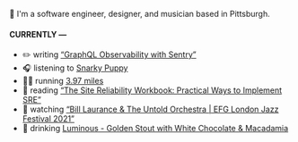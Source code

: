 👋 I'm a software engineer, designer, and musician based in Pittsburgh.

#### CURRENTLY —

* ✏️ writing [“GraphQL Observability with Sentry”](https://www.amoscato.com/journal/graphql-observability/)
* 🎧 listening to [Snarky Puppy](https://www.last.fm/music/Snarky+Puppy/_/Sleeper)
* 🏃‍♂️ running [3.97 miles](https://www.strava.com/activities/7146503454)
* 📘 reading [“The Site Reliability Workbook: Practical Ways to Implement SRE”](https://www.goodreads.com/book/show/39687146-the-site-reliability-workbook)
* 🍿 watching [“Bill Laurance &amp; The Untold Orchestra | EFG London Jazz Festival 2021”](https://youtu.be/W626yZi15js)
* 🍺 drinking [Luminous - Golden Stout with White Chocolate &amp; Macadamia](https://untappd.com/user/namoscato/checkin/1153254768)
